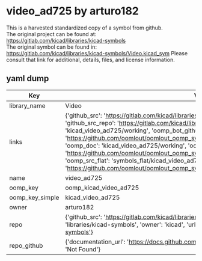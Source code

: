 # video_ad725 by arturo182  
This is a harvested standardized copy of a symbol from github.  
The original project can be found at:  
https://gitlab.com/kicad/libraries/kicad-symbols  
The original symbol can be found in:
https://gitlab.com/kicad/libraries/kicad-symbols/Video.kicad_sym
Please consult that link for additional, details, files, and license information.  
## yaml dump  
| Key | Value |  
| --- | --- |  
| library_name | Video |  
| links | {'github_src': 'https://gitlab.com/kicad/libraries/kicad-symbols/Video.kicad_sym', 'github_src_repo': 'https://gitlab.com/kicad/libraries/kicad-symbols', 'oomp_bot': 'kicad_video_ad725/working', 'oomp_bot_github': 'https://github.com/oomlout/oomlout_oomp_symbol_bot/tree/main/kicad_video_ad725/working', 'oomp_doc': 'kicad_video_ad725/working', 'oomp_doc_github': 'https://github.com/oomlout/oomlout_oomp_symbol_doc/tree/main/kicad_video_ad725/working', 'oomp_src_flat': 'symbols_flat/kicad_video_ad725/working', 'oomp_src_flat_github': 'https://github.com/oomlout/oomlout_oomp_symbol_src/tree/main/kicad_video_ad725/working'} |  
| name | video_ad725 |  
| oomp_key | oomp_kicad_video_ad725 |  
| oomp_key_simple | kicad_video_ad725 |  
| owner | arturo182 |  
| repo | {'github_src': 'https://gitlab.com/kicad/libraries/kicad-symbols/Video.kicad_sym', 'name': 'libraries/kicad-symbols', 'owner': 'kicad', 'url': 'https://gitlab.com/kicad/libraries/kicad-symbols'} |  
| repo_github | {'documentation_url': 'https://docs.github.com/rest/repos/repos#get-a-repository', 'message': 'Not Found'} |  

